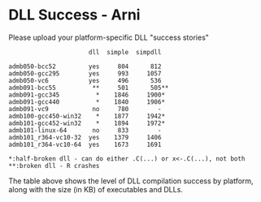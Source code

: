 #  DLL Success - Arni

Please upload your platform-specific DLL "success stories"

                          dll  simple  simpdll

    admb050-bcc52         yes     804      812
    admb050-gcc295        yes     993     1057
    admb050-vc6           yes     496      536
    admb091-bcc55          **     501      505**
    admb091-gcc345          *    1846     1900*
    admb091-gcc440          *    1840     1906*
    admb091-vc9            no     780        -
    admb100-gcc450-win32    *    1877     1942*
    admb101-gcc452-win32    *    1894     1972*
    admb101-linux-64       no     833        -
    admb101_r364-vc10-32  yes    1379     1406
    admb101_r364-vc10-64  yes    1673     1691

    *:half-broken dll - can do either .C(...) or x<-.C(...), not both
    **:broken dll - R crashes

The table above shows the level of DLL compilation success by platform, along with the size (in KB) of executables and DLLs.